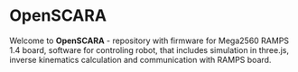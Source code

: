 # OpenSCARA

Welcome to **OpenSCARA** - repository with firmware for Mega2560 RAMPS 1.4 board, software for controling robot, that includes simulation in three.js, inverse kinematics calculation and communication with RAMPS board.
